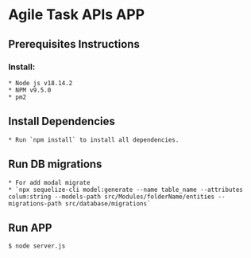 # Agile Task APIs APP

## Prerequisites Instructions

### Install:

    * Node js v18.14.2
    * NPM v9.5.0
    * pm2

## Install Dependencies

    * Run `npm install` to install all dependencies.

## Run DB migrations

    * For add modal migrate
    * `npx sequelize-cli model:generate --name table_name --attributes colum:string --models-path src/Modules/folderName/entities --migrations-path src/database/migrations`

## Run APP

    $ node server.js
